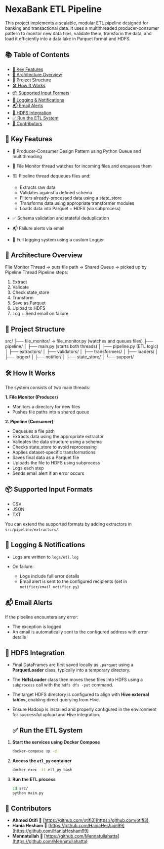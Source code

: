 # NexaBank ETL Pipeline

This project implements a scalable, modular ETL pipeline designed for banking and transactional data. It uses a multithreaded producer-consumer pattern to monitor new data files, validate them, transform the data, and load it efficiently into a data lake in Parquet format and HDFS.

## 📚 Table of Contents

* [🚀 Key Features](#-key-features)
* [🧠 Architecture Overview](#-architecture-overview)
* [📁 Project Structure](#-project-structure)
* [🛠️ How It Works](#️-how-it-works)
* [📦 Supported Input Formats](#-supported-input-formats)
* [📄 Logging & Notifications](#-logging--notifications)
* [📬 Email Alerts](#-email-alerts)
* [📂 HDFS Integration](#-hdfs-integration)
* [✅ Run the ETL System](#-run-the-etl-system)
* [👥 Contributors](#-contributors)

## 🚀 Key Features

* 🔄 Producer-Consumer Design Pattern using Python Queue and multithreading
* 📂 File Monitor thread watches for incoming files and enqueues them
* 🏗️ Pipeline thread dequeues files and:

  * Extracts raw data
  * Validates against a defined schema
  * Filters already-processed data using a state\_store
  * Transforms data using appropriate transformer modules
  * Loads data into Parquet + HDFS (via subprocess)
* ✅ Schema validation and stateful deduplication
* 📬 Failure alerts via email
* 📜 Full logging system using a custom Logger

## 🧠 Architecture Overview

File Monitor Thread → puts file path → Shared Queue → picked up by Pipeline Thread
Pipeline steps:

1. Extract
2. Validate
3. Check state\_store
4. Transform
5. Save as Parquet
6. Upload to HDFS
7. Log + Send email on failure

## 📁 Project Structure

src/
├── file\_monitor/ → file\_monitor.py (watches and queues files)
├── pipeline/
│   ├── main.py (starts both threads)
│   ├── pipeline.py (ETL logic)
│   ├── extractors/
│   ├── validators/
│   ├── transformers/
│   ├── loaders/
│   ├── logger/
│   ├── notifier/
│   ├── state\_store/
│   └── support/

## 🛠️ How It Works

The system consists of two main threads:

**1. File Monitor (Producer)**

* Monitors a directory for new files
* Pushes file paths into a shared queue

**2. Pipeline (Consumer)**

* Dequeues a file path
* Extracts data using the appropriate extractor
* Validates the data structure using a schema
* Checks state\_store to avoid reprocessing
* Applies dataset-specific transformations
* Saves final data as a Parquet file
* Uploads the file to HDFS using subprocess
* Logs each step
* Sends email alert if an error occurs

## 📦 Supported Input Formats

* CSV
* JSON
* TXT

You can extend the supported formats by adding extractors in `src/pipeline/extractors/`.

## 📄 Logging & Notifications

* Logs are written to `logs/etl.log`
* On failure:

  * Logs include full error details
  * Email alert is sent to the configured recipients (set in `notifier/email_notifier.py`)


## 📬 Email Alerts

If the pipeline encounters any error:

* The exception is logged
* An email is automatically sent to the configured address with error details

## 📂 HDFS Integration

- Final DataFrames are first saved locally as `.parquet` using a **ParquetLoader** class, typically into a temporary directory.
- The **HdfsLoader** class then moves these files into HDFS using a `subprocess` call with the `hdfs dfs -put` command.
- The target HDFS directory is configured to align with **Hive external tables**, enabling direct querying from Hive.
- Ensure Hadoop is installed and properly configured in the environment for successful upload and Hive integration.

  ## ✅ Run the ETL System

1. **Start the services using Docker Compose**

   ```bash
   docker-compose up -d
   ```

2. **Access the `etl_py` container**

   ```bash
   docker exec -it etl_py bash
   ```

3. **Run the ETL process**

   ```bash
   cd src/
   python main.py
   ```


## 👥 Contributors

- **Ahmed Otifi** 🔗 [https://github.com/otifi3](https://github.com/otifi3)  
- **Hania Hesham** 🔗 [https://github.com/HaniaHesham99](https://github.com/HaniaHesham99)  
- **Mennatullah** 🔗 [https://github.com/Mennatullahatta](https://github.com/Mennatullahatta)

